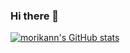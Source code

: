 ### Hi there 👋

[![morikann's GitHub stats](https://github-readme-stats.vercel.app/api?username=morikann&show_icons=true&theme=radical)](https://github.com/morikann/github-readme-stats)

<!--
**morikann/morikann** is a ✨ _special_ ✨ repository because its `README.md` (this file) appears on your GitHub profile.

Here are some ideas to get you started:

- 🔭 I’m currently working on ...
- 🌱 I’m currently learning ...
- 👯 I’m looking to collaborate on ...
- 🤔 I’m looking for help with ...
- 💬 Ask me about ...
- 📫 How to reach me: ...
- 😄 Pronouns: ...
- ⚡ Fun fact: ...
-->

